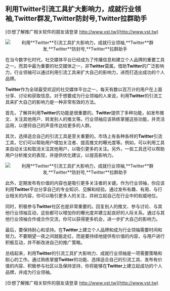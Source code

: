 ## **利用**Twitter**引流工具扩大影响力，成就行业领袖,**Twitter**群发,**Twitter**防封号,**Twitter**拉群助手**

[😍想了解推广相关软件的朋友请登录 http://www.vst.tw](http://www.vst.tw)

 <center><img src="https://vst.tw/MP4/tuiguang/png/2.png" alt="利用**Twitter**引流工具扩大影响力，成就行业领袖,**Twitter**群发,**Twitter**防封号,**Twitter**拉群助手"></center>

在当今数字化时代，社交媒体平台已经成为了传播信息和建立个人品牌的重要工具之一。而其中最为重要的社交媒体之一，非**Twitter**莫属。借助**Twitter**的广泛影响力，行业领袖可以通过利用引流工具来扩大自己的影响力，进而打造出成功的个人品牌。

**Twitter**作为全球最受欢迎的社交媒体平台之一，每天有数以百万计的用户在上面分享、讨论和获取信息。对于想要成为行业领袖的人来说，利用**Twitter**的引流工具来扩大自己的影响力是一种非常有效的方法。

首先，了解并利用**Twitter**的功能是很重要的。**Twitter**提供了多种功能，如发布推文、关注其他用户、转发别人的推文等。行业领袖应该熟练掌握这些功能，并灵活运用，以便将自己的声音传达给更多的人群。

其次，选择适合自己的引流工具是至关重要的。市场上有各种各样的**Twitter**引流工具，它们可以帮助用户增加关注者、提高推文的曝光度等。例如，可以利用工具来自动关注和取消关注其他用户，以吸引更多的关注。另外，一些工具还可以帮助用户分析推文的表现，并提供优化建议，以提高影响力。

 <center><img src="https://vst.tw/MP4/tuiguang/png/2.png" alt="利用**Twitter**引流工具扩大影响力，成就行业领袖,**Twitter**群发,**Twitter**防封号,**Twitter**拉群助手"></center>

此外，定期发布有价值的内容也是吸引更多关注者的关键。作为行业领袖，你应该利用**Twitter**平台分享自己的专业知识、见解和经验。通过发布有趣、有用、与行业相关的内容，你可以吸引更多人的关注，并树立起自己在行业中的权威地位。

同时，积极参与**Twitter**社区也是非常重要的。回复别人的推文、参与讨论、与其他行业领袖互动，这些都可以增加你的曝光度并建立起良好的人际关系。通过与其他行业领袖合作或合作交流，你可以获得更多机会，进一步扩大自己的影响力。

最后，要保持耐心和坚持。在**Twitter**上建立个人品牌和成为行业领袖需要时间和努力。不要期望一夜之间就能走红，而是要持续地提供有价值的内容，与用户进行积极互动，并不断改进自己的推广策略。

总结起来，利用**Twitter**的引流工具扩大影响力、成就行业领袖是一项需要策略和耐心的工作。通过熟练掌握**Twitter**的功能、选择适合自己的引流工具、发布有价值的内容、积极参与社区以及保持坚持，你将能够在**Twitter**上建立起成功的个人品牌，并成为行业领袖。

[😍想了解推广相关软件的朋友请登录 http://www.vst.tw](http://www.vst.tw)



